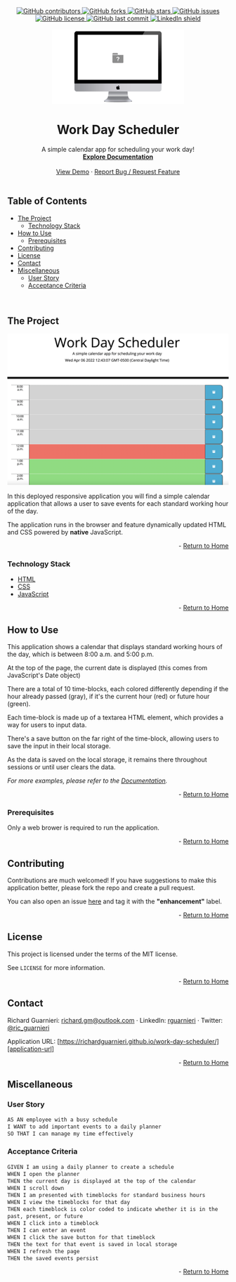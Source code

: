 <!-- This template was created following The Markdown Guide - https://www.markdownguide.org/ -->

<!-- If you are editing this README.md on VS Code, please highlight and replace the following keywords enclosed in backticks (``) using:
* MacOS: CMD + Shift + L
* Windows: CRTL + Shift + L

GitHub Username: `richardguarnieri`
GitHub Repository: `work-day-scheduler`
Your Name: `Richard Guarnieri`
Email: `richard.gm@outlook.com`
LinkedIn Username: `rguarnieri`
Twitter Username: `ric_guarnieri`
Project Title: `Work Day Scheduler`
Project Description: `A simple calendar app for scheduling your work day!`
-->

<!-- Please also update the following links -->
[logo]: ./img/logo.png
[application-image]: ./img/app-image.png
[application-url]: https://richardguarnieri.github.io/work-day-scheduler/

<div id="home"><div> 

<!-- Badges / Shields -->
<!-- These were created using https://shields.io/ - feel free to replace / create yours by modifying links below: -->

<div align="center">
    <a href="https://github.com/richardguarnieri/work-day-scheduler/graphs/contributors">
        <img alt="GitHub contributors" src="https://img.shields.io/github/contributors/richardguarnieri/work-day-scheduler?style=for-the-badge">
    <a>
     <a href="https://github.com/richardguarnieri/work-day-scheduler/network/members">
        <img alt="GitHub forks" src="https://img.shields.io/github/forks/richardguarnieri/work-day-scheduler?style=for-the-badge">
    <a>
     <a href="https://github.com/richardguarnieri/work-day-scheduler/stargazers">
        <img alt="GitHub stars" src="https://img.shields.io/github/stars/richardguarnieri/work-day-scheduler?style=for-the-badge">
    <a>
     <a href="https://github.com/richardguarnieri/work-day-scheduler/issues">
        <img alt="GitHub issues" src="https://img.shields.io/github/issues/richardguarnieri/work-day-scheduler?style=for-the-badge">
    <a>
     <a href="https://github.com/richardguarnieri/work-day-scheduler/blob/main/LICENSE">
        <img alt="GitHub license" src="https://img.shields.io/github/license/richardguarnieri/work-day-scheduler?label=license&style=for-the-badge">
    <a>
     <a href="https://github.com/richardguarnieri/work-day-scheduler/commits/main">
        <img alt="GitHub last commit" src="https://img.shields.io/github/last-commit/richardguarnieri/work-day-scheduler?style=for-the-badge">
    <a>
    <a href="https://www.linkedin.com/in/rguarnieri/">
        <img alt="LinkedIn shield" src="https://img.shields.io/badge/-LinkedIn-black.svg?style=for-the-badge&logo=linkedin&colorB=555">
    <a>
</div>
<br>


<!-- Header -->

<div align="center">
    <a href="https://github.com/richardguarnieri/work-day-scheduler">
        <img src="./img/logo.png" alt="Logo" width="300" height="auto">
    </a>
    <h1 align="center">Work Day Scheduler</h1>
    <div>
        A simple calendar app for scheduling your work day!
        <br>
        <a href="https://github.com/richardguarnieri/work-day-scheduler">
            <strong>Explore Documentation</strong>
        </a>
        <br>
        <br>
        <a href="https://github.com/richardguarnieri/work-day-scheduler">View Demo</a>
        ·
        <a href="https://github.com/richardguarnieri/work-day-scheduler/issues">Report Bug / Request Feature</a>
    </div>
</div>
<br>


<!-- Table of Contents -->
## Table of Contents

* [The Project](#the-project)
    * [Technology Stack](#technology-stack)
* [How to Use](#how-to-use)
    * [Prerequisites](#prerequisites)
* [Contributing](#contributing)
* [License](#license)
* [Contact](#contact)
* [Miscellaneous](#miscellaneous)
    * [User Story](#user-story)
    * [Acceptance Criteria](#acceptance-criteria)
<br>


<!-- The Project -->
## The Project

[![Application Image][application-image]][application-url]

In this deployed responsive application you will find a simple calendar application that allows a user to save events for each standard working hour of the day.

The application runs in the browser and feature dynamically updated HTML and CSS powered by **native** JavaScript.

<p align="right"> - <a href="#home">Return to Home</a></p>

### Technology Stack

* [HTML](https://html.spec.whatwg.org/)
* [CSS](https://www.w3.org/TR/CSS/#css)
* [JavaScript](https://www.ecma-international.org/publications-and-standards/standards/ecma-262/)

<p align="right"> - <a href="#home">Return to Home</a></p>


<!-- How to Use -->
## How to Use

This application shows a calendar that displays standard working hours of the day, which is between 8:00 a.m. and 5:00 p.m.

At the top of the page, the current date is displayed (this comes from JavaScript's Date object)

There are a total of 10 time-blocks, each colored differently depending if the hour already passed (gray), if it's the current hour (red) or future hour (green).

Each time-block is made up of a textarea HTML element, which provides a way for users to input data.

There's a save button on the far right of the time-block, allowing users to save the input in their local storage.

As the data is saved on the local storage, it remains there throughout sessions or until user clears the data.

_For more examples, please refer to the [Documentation][documentation-url]._

<p align="right"> - <a href="#home">Return to Home</a></p>

### Prerequisites

Only a web brower is required to run the application.

<p align="right"> - <a href="#home">Return to Home</a></p>


<!-- Contribuiting -->
## Contributing

Contributions are much welcomed! If you have suggestions to make this application better, please fork the repo and create a pull request. 

You can also open an issue [here][github-issues-url] and tag it with the **"enhancement"** label.

<p align="right"> - <a href="#home">Return to Home</a></p>


<!-- License -->
## License

This project is licensed under the terms of the MIT license. 

See `LICENSE` for more information.

<p align="right"> - <a href="#home">Return to Home</a></p>


<!-- Contact -->
## Contact

Richard Guarnieri: richard.gm@outlook.com · LinkedIn: [rguarnieri][linkedin-url] · Twitter: [@ric_guarnieri][twitter-url]

Application URL: [https://richardguarnieri.github.io/work-day-scheduler/][application-url]

<p align="right"> - <a href="#home">Return to Home</a></p>


<!-- Miscellaneous -->
## Miscellaneous
### User Story
```
AS AN employee with a busy schedule
I WANT to add important events to a daily planner
SO THAT I can manage my time effectively
```
### Acceptance Criteria
```
GIVEN I am using a daily planner to create a schedule
WHEN I open the planner
THEN the current day is displayed at the top of the calendar
WHEN I scroll down
THEN I am presented with timeblocks for standard business hours
WHEN I view the timeblocks for that day
THEN each timeblock is color coded to indicate whether it is in the past, present, or future
WHEN I click into a timeblock
THEN I can enter an event
WHEN I click the save button for that timeblock
THEN the text for that event is saved in local storage
WHEN I refresh the page
THEN the saved events persist
```

<p align="right"> - <a href="#home">Return to Home</a></p>


<!-- References, Links and Images -->
<!-- Badges / Shields Styles -->
[github-contributors-shield]: https://img.shields.io/github/contributors/richardguarnieri/work-day-scheduler?style=for-the-badge
[github-forks-shield]: https://img.shields.io/github/forks/richardguarnieri/work-day-scheduler?style=for-the-badge
[github-stars-shield]: https://img.shields.io/github/stars/richardguarnieri/work-day-scheduler?style=for-the-badge
[github-issues-shield]: https://img.shields.io/github/issues/richardguarnieri/work-day-scheduler?style=for-the-badge
[github-license-shield]: https://img.shields.io/github/license/richardguarnieri/work-day-scheduler?style=for-the-badge
[github-last-commit-shield]: https://img.shields.io/github/last-commit/richardguarnieri/work-day-scheduler?style=for-the-badge
[linkedin-shield]: https://img.shields.io/badge/-LinkedIn-black.svg?style=for-the-badge&logo=linkedin&colorB=555

<!-- Badges / Shields URL -->
[github-contributors-url]: https://github.com/richardguarnieri/work-day-scheduler/graphs/contributors
[github-forks-url]: https://github.com/richardguarnieri/work-day-scheduler/network/members
[github-stars-url]: https://github.com/richardguarnieri/work-day-scheduler/stargazers
[github-issues-url]: https://github.com/richardguarnieri/work-day-scheduler/issues
[github-license-url]: https://github.com/richardguarnieri/work-day-scheduler/blob/main/LICENSE
[linkedin-url]: https://linkedin.com/in/rguarnieri

<!-- Non Badge / Shield Reference Links -->
[documentation-url]: https://github.com/richardguarnieri/work-day-scheduler
[twitter-url]: https://twitter.com/ric_guarnieri